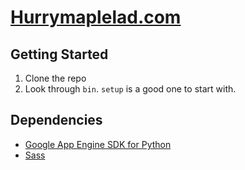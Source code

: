 # [Hurrymaplelad.com](http://hurrymaplelad.com)

## Getting Started

1. Clone the repo
2. Look through `bin`.  `setup` is a good one to start with.

## Dependencies

* [Google App Engine SDK for Python](https://developers.google.com/appengine/downloads#Google_App_Engine_SDK_for_Python)
* [Sass](http://sass-lang.com/)
